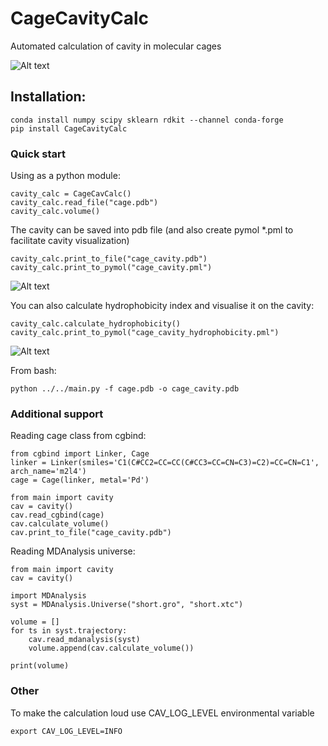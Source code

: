 # CageCavityCalc
Automated calculation of cavity in molecular cages

![Alt text](CageCavityCalc/pic/principle.png "Principle")



## Installation:
```
conda install numpy scipy sklearn rdkit --channel conda-forge
pip install CageCavityCalc
```

### Quick start

Using as a python module:
```
cavity_calc = CageCavCalc()
cavity_calc.read_file("cage.pdb")
cavity_calc.volume()
```
The cavity can be saved into pdb file (and also create pymol *.pml to facilitate cavity visualization) 
```
cavity_calc.print_to_file("cage_cavity.pdb")
cavity_calc.print_to_pymol("cage_cavity.pml")
```
![Alt text](CageCavityCalc/pic/cavity.png "Principle")

You can also calculate hydrophobicity index and visualise it on the cavity:
```
cavity_calc.calculate_hydrophobicity()
cavity_calc.print_to_pymol("cage_cavity_hydrophobicity.pml")
```
![Alt text](CageCavityCalc/pic/hydrophobicity.png "Principle")


From bash:
```
python ../../main.py -f cage.pdb -o cage_cavity.pdb
```

### Additional support

Reading cage class from cgbind:
```
from cgbind import Linker, Cage
linker = Linker(smiles='C1(C#CC2=CC=CC(C#CC3=CC=CN=C3)=C2)=CC=CN=C1', arch_name='m2l4')
cage = Cage(linker, metal='Pd')

from main import cavity
cav = cavity()
cav.read_cgbind(cage)
cav.calculate_volume()
cav.print_to_file("cage_cavity.pdb")
```

Reading MDAnalysis universe:
 
```commandline
from main import cavity
cav = cavity()

import MDAnalysis
syst = MDAnalysis.Universe("short.gro", "short.xtc")

volume = []
for ts in syst.trajectory:
    cav.read_mdanalysis(syst)
    volume.append(cav.calculate_volume())

print(volume)
```

### Other
To make the calculation loud use CAV_LOG_LEVEL environmental variable

```commandline
export CAV_LOG_LEVEL=INFO
```